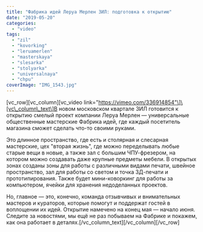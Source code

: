 ```yaml
---
title: "Фабрика идей Леруа Мерлен ЗИЛ: подготовка к открытию"
date: "2019-05-20"
categories: 
  - "video"
tags: 
  - "zil"
  - "kovorking"
  - "leruamerlen"
  - "masterskaya"
  - "slesarka"
  - "stolyarka"
  - "universalnaya"
  - "chpu"
coverImage: "IMG_1543.jpg"
---
```


\[vc\_row\]\[vc\_column\]\[vc\_video link="https://vimeo.com/336914854"\]\[vc\_column\_text\]В новом московском квартале ЗИЛ готовится к открытию смелый проект компании Леруа Мерлен — универсальные общественные мастерские Фабрика идей, где каждый посетитель магазина сможет сделать что-то своими руками.

Это длинное пространство, где есть и столярная и слесарная мастерские, цех "вторая жизнь", где можно переделывать любые старые вещи в новые, а также зал с большим ЧПУ-фрезером, на котором можно создавать даже крупные предметы мебели. В открытых зонах созданы зоны для работы с различными видами печати, швейное пространство, зал для работы со светом и точка 3Д-печати и прототипирования. Также будет мини-коворкинг для работы за компьютером, ячейки для хранения недоделанных проектов.

Но, главное — это, конечно, команда отзывчивых и внимательных мастеров и кураторов, которые помогут и поддержат гостей в воплощении их идей. Открытие намечено на конец мая — начало июня. Следите за новостями, мы ещё не раз побываем на Фабрике и покажем, как она работает в деталях.\[/vc\_column\_text\]\[/vc\_column\]\[/vc\_row\]
